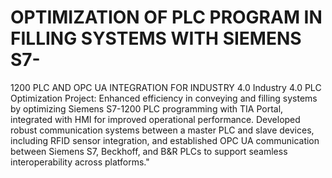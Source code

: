 # OPTIMIZATION OF PLC PROGRAM IN FILLING SYSTEMS WITH SIEMENS S7-
1200 PLC AND OPC UA INTEGRATION FOR INDUSTRY 4.0 
Industry 4.0 PLC Optimization Project: Enhanced efficiency in conveying and filling systems by optimizing Siemens S7-1200 PLC programming with TIA Portal, integrated with HMI for improved operational performance. Developed robust communication systems between a master PLC and slave devices, including RFID sensor integration, and established OPC UA communication between Siemens S7, Beckhoff, and B&R PLCs to support seamless interoperability across platforms."
